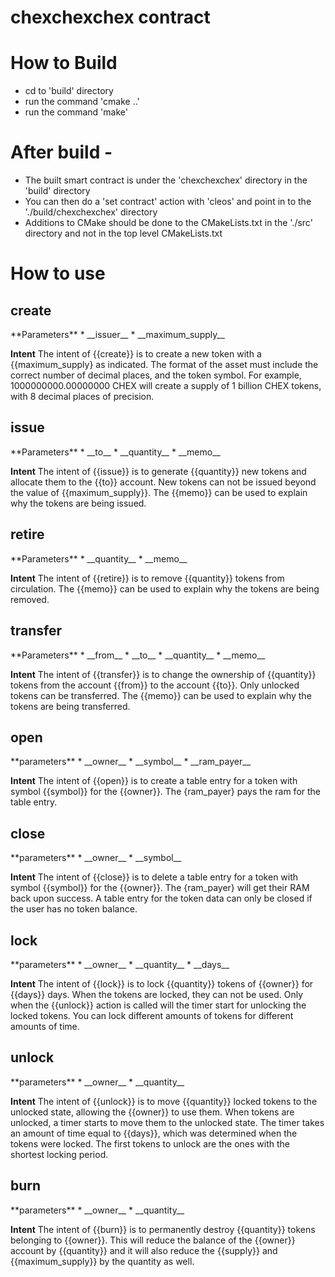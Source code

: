 # chexchexchex contract

# How to Build
   - cd to 'build' directory
   - run the command 'cmake ..'
   - run the command 'make'

# After build -
   - The built smart contract is under the 'chexchexchex' directory in the 'build' directory
   - You can then do a 'set contract' action with 'cleos' and point in to the './build/chexchexchex' directory
   - Additions to CMake should be done to the CMakeLists.txt in the './src' directory and not in the top level CMakeLists.txt

# How to use
<h2 class="contract"> create </h2>
**Parameters**
* __issuer__
* __maximum_supply__

**Intent**
The intent of {{create}} is to create a new token with a {{maximum_supply} as indicated. The format of the asset must include the correct number of decimal places, and the token symbol. For example, 1000000000.00000000 CHEX will create a supply of 1 billion CHEX tokens, with 8 decimal places of precision.
<h2 class="contract"> issue </h2>
**Parameters**
* __to__ 
* __quantity__
* __memo__

**Intent**
The intent of {{issue}} is to generate {{quantity}} new tokens and allocate them to the {{to}} account. New tokens can not be issued beyond the value of {{maximum_supply}}. The {{memo}} can be used to explain why the tokens are being issued.
<h2 class="contract"> retire </h2>
**Parameters**
* __quantity__
* __memo__

**Intent**
The intent of {{retire}} is to remove {{quantity}} tokens from circulation. The {{memo}} can be used to explain why the tokens are being removed.
<h2 class="contract"> transfer </h2>
**Parameters**
* __from__
* __to__
* __quantity__
* __memo__

**Intent**
The intent of {{transfer}} is to change the ownership of {{quantity}} tokens from the account {{from}} to the account {{to}}. Only unlocked tokens can be transferred. The {{memo}} can be used to explain why the tokens are being transferred.
<h2 class="contract"> open </h2>
**parameters**
* __owner__
* __symbol__
* __ram_payer__

**Intent**
The intent of {{open}} is to create a table entry for a token with symbol {{symbol}} for the {{owner}}. The {ram_payer} pays the ram for the table entry.
<h2 class="contract"> close </h2>
**parameters**
* __owner__
* __symbol__

**Intent**
The intent of {{close}} is to delete a table entry for a token with symbol {{symbol}} for the {{owner}}. The {ram_payer} will get their RAM back upon success. A table entry for the token data can only be closed if the user has no token balance.
<h2 class="contract"> lock </h2>
**parameters**
* __owner__
* __quantity__
* __days__

**Intent**
The intent of {{lock}} is to lock {{quantity}} tokens of {{owner}} for {{days}} days. When the tokens are locked, they can not be used. Only when the {{unlock}} action is called will the timer start for unlocking the locked tokens. You can lock different amounts of tokens for different amounts of time.
<h2 class="contract"> unlock </h2>
**parameters**
* __owner__
* __quantity__

**Intent**
The intent of {{unlock}} is to move {{quantity}} locked tokens to the unlocked state, allowing the {{owner}} to use them. When tokens are unlocked, a timer starts to move them to the unlocked state. The timer takes an amount of time equal to {{days}}, which was determined when the tokens were locked. The first tokens to unlock are the ones with the shortest locking period.
<h2 class="contract"> burn </h2>
**parameters**
* __owner__
* __quantity__

**Intent**
The intent of {{burn}} is to permanently destroy {{quantity}} tokens belonging to {{owner}}. This will reduce the balance of the {{owner}} account by {{quantity}} and it will also reduce the {{supply}} and {{maximum_supply}} by the quantity as well.
